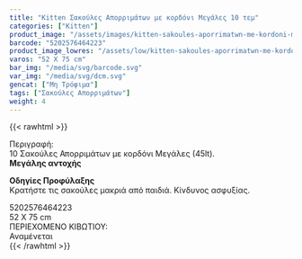 ```yaml
---
title: "Kitten Σακούλες Απορριμάτων με κορδόνι Μεγάλες 10 τεμ"
categories: ["Kitten"]
product_image: "/assets/images/kitten-sakoules-aporrimatwn-me-kordoni-megales-10-tem.jpg"
barcode: "5202576464223"
product_image_lowres: "/assets/low/kitten-sakoules-aporrimatwn-me-kordoni-megales-10-tem.jpg"
varos: "52 X 75 cm"
bar_img: "/media/svg/barcode.svg"
var_img: "/media/svg/dcm.svg"
gencat: ["Μη Τρόφιμα"]
tags: ["Σακούλες Απορριμάτων"]
weight: 4
---
```

{{< rawhtml >}}

<div class="sload152"><div class="product"><div id="sistatika">Περιγραφή:</div><div class="alltext">10 Σακούλες Απορριμάτων με κορδόνι Μεγάλες (45lt).<br><strong>Μεγάλης αντοχής</strong></div>
<p>
    <b>Οδηγίες Προφύλαξης</b><br>
    Κρατήστε τις σακούλες μακριά από παιδιά. Κίνδυνος ασφυξίας.
</p>


<div id="barcode"><div id="barimage1"></div><span id="bartext">5202576464223</span></div><div id="varos"><div id="dimimg"></div><span id="varostext">52 X 75 cm</span></div><div id="kivotio">ΠΕΡΙΕΧΟΜΕΝΟ ΚΙΒΩΤΙΟΥ:<br>Αναμένεται</div><div class="pimg"></div></div></div>
{{< /rawhtml >}}
